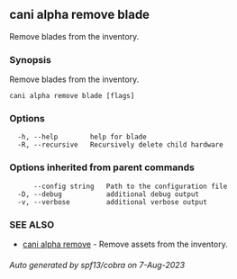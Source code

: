 ## cani alpha remove blade

Remove blades from the inventory.

### Synopsis

Remove blades from the inventory.

```
cani alpha remove blade [flags]
```

### Options

```
  -h, --help        help for blade
  -R, --recursive   Recursively delete child hardware
```

### Options inherited from parent commands

```
      --config string   Path to the configuration file
  -D, --debug           additional debug output
  -v, --verbose         additional verbose output
```

### SEE ALSO

* [cani alpha remove](cani_alpha_remove.md)	 - Remove assets from the inventory.

###### Auto generated by spf13/cobra on 7-Aug-2023
